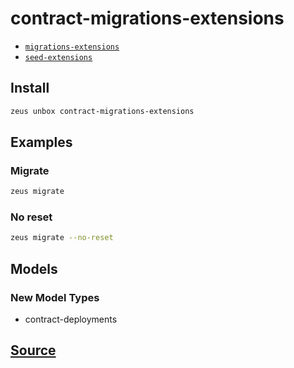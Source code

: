
contract-migrations-extensions
====================









* [`migrations-extensions`](migrations-extensions.md)
* [`seed-extensions`](seed-extensions.md)




## Install
```bash
zeus unbox contract-migrations-extensions
```
## Examples
### Migrate
```bash
zeus migrate
```
### No reset
```bash
zeus migrate --no-reset
```





## Models
### New Model Types
* contract-deployments



## [Source](https://github.com/liquidapps-io/zeus-sdk/tree/master/boxes/groups/core/contract-migrations-extensions)